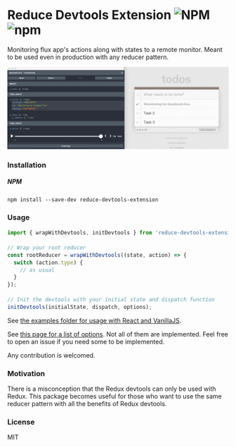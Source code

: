Reduce Devtools Extension ![NPM](https://img.shields.io/npm/l/reduce-devtools-extension) ![npm](https://img.shields.io/npm/v/reduce-devtools-extension?style=flat-square)
=========

Monitoring flux app's actions along with states to a remote monitor. Meant to be used even in production with any reducer pattern.

![Demo](demo.gif)

### Installation

##### NPM
```
npm install --save-dev reduce-devtools-extension
```

### Usage

```js
import { wrapWithDevtools, initDevtools } from 'reduce-devtools-extension';

// Wrap your root reducer
const rootReducer = wrapWithDevtools((state, action) => {
  switch (action.type) {
    // as usual
  }
});

// Init the devtools with your initial state and dispatch function
initDevtools(initialState, dispatch, options);

```

See [the examples folder for usage with React and VanillaJS](https://github.com/pacobabs/reduce-devtools-extension/tree/master/examples).

See [this page for a list of options](https://extension.remotedev.io/docs/API/Arguments.html). Not all of them are implemented. Feel free to open an issue if you need some to be implemented.

Any contribution is welcomed.

### Motivation

There is a misconception that the Redux devtools can only be used with Redux.
This package becomes useful for those who want to use the same reducer pattern with all the benefits
of Redux devtools.

### License

MIT